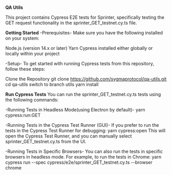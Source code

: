 **QA Utils**

This project contains Cypress E2E tests for Sprinter, specifically testing the GET request functionality in the sprinter_GET_testnet.cy.ts file.

**Getting Started**
-Prerequisites-
Make sure you have the following installed on your system:

Node.js (version 14.x or later)
Yarn
Cypress installed either globally or locally within your project

-Setup-
To get started with running Cypress tests from this repository, follow these steps:

Clone the Repository
git clone https://github.com/sygmaprotocol/qa-utils.git
cd qa-utils 
switch to branch utils
yarn install

**Run Cypress Tests**
You can run the sprinter_GET_testnet.cy.ts tests using the following commands:

-Running Tests in Headless Mode(using Electron by default)-
yarn cypress:run:GET

-Running Tests in the Cypress Test Runner (GUI)-
If you prefer to run the tests in the Cypress Test Runner for debugging:
yarn cypress:open
This will open the Cypress Test Runner, and you can manually select sprinter_GET_testnet.cy.ts from the UI.

-Running Tests in Specific Browsers-
You can also run the tests in specific browsers in headless mode. For example, to run the tests in Chrome:
yarn cypress run --spec cypress/e2e/sprinter_GET_testnet.cy.ts --browser chrome
